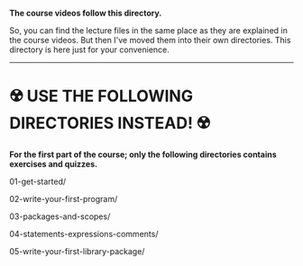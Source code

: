 **The course videos follow this directory.**

So, you can find the lecture files in the same place as they are explained in the course videos. But then I've moved them into their own directories. This directory is here just for your convenience.

---

# ☢️ USE THE FOLLOWING DIRECTORIES INSTEAD! ☢️

**For the first part of the course; only the following directories contains exercises and quizzes.**

01-get-started/

02-write-your-first-program/

03-packages-and-scopes/

04-statements-expressions-comments/

05-write-your-first-library-package/
